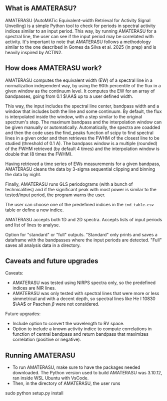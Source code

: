 ## What is AMATERASU?

AMATERASU (AutoMATic Equivalent-width Retrieval for Activity Signal Unveiling) is a simple Python tool to check for periods in spectral activity indices similar to an input period. This way, by running AMATERASU for a spectral line, the user can see if the input period may be correlated with activity. It's important to note that AMATERASU follows a methodology similar to the one described in Gomes da Silva et al. 2025 (in prep) and is heavily inspired by ACTIN2.

## How does AMATERASU work?

AMATERASU computes the equivalent width (EW) of a spectral line in a normalization independent way, by using the 90th percentile of the flux in a given window as the continuum level. It computes the EW for an array of bandpasses, going from 0.1 $\AA$ up to a user defined width.

This way, the input includes the spectral line center, bandpass width and a window that includes both the line and some continuum. By default, the flux is interpolated inside the window, with a step similar to the original spectrum's step. The maximum bandpass and the interpolation window can be given manually or automatically. Automatically, the spectra are coadded and then the code uses the find_peaks function of scipy to find spectral lines in a given order and then retrieves the FWHM of the closest line to be studied (threshold of 0.1 A). The bandpass window is a multiple (rounded) of the FWHM retrieved (by default 4 times) and the interpolation window is double that (8 times the FWHM).

Having retrieved a time series of EWs measurements for a given bandpass, AMATERASU cleans the data by 3-sigma sequential clipping and binning the data by night. 

Finally, AMATERASU runs GLS periodograms (with a bunch of technicalities) and if the significant peak with most power is similar to the tested/input period, the program warns the user.

The user can choose one of the predefined indices in the ``ind_table.csv`` table or define a new indice.

AMATERASU accepts both 1D and 2D spectra. Accepts lists of input periods and list of lines to analyse.

Option for "standard" or "full" outputs. "Standard" only prints and saves a dataframe with the bandpasses where the input periods are detected. "Full" saves all analysis data in a directory.

## Caveats and future upgrades

Caveats:
- AMATERASU was tested using NIRPS spectra only, so the predefined indices are NIR lines.
- AMATERASU was only tested with spectral lines that were more or less simmetrical and with a decent depth, so spectral lines like He I 10830 $\AA$ or Paschen $\beta$ were not considered.

Future upgrades:
- Include option to convert the wavelength to RV space.
- Option to include a known activity indice to compute correlations in function of central bandpass and return bandpass that maximizes correlation (positive or negative).

## Running AMATERASU

- To run AMATERASU, make sure to have the packages needed downloaded. The Python version used to build AMATERASU was 3.10.12, ran inside WSL Ubuntu with VsCode.
- Then, in the directory of AMATERASU, the user runs

sudo python setup.py install
